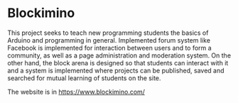 # Blockimino
This project seeks to teach new programming students the basics of Arduino and programming in general.
Implemented forum system like Facebook is implemented for interaction between users and to form a community, as well as a page administration and moderation system.
On the other hand, the block arena is designed so that students can interact with it and a system is implemented where projects can be published, saved and searched for mutual learning of students on the site.

The website is in https://www.blockimino.com/
